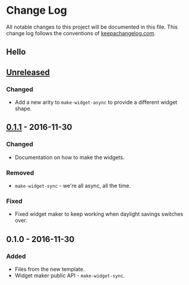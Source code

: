 # Change Log
All notable changes to this project will be documented in this file. This change log follows the conventions of [keepachangelog.com](http://keepachangelog.com/).
## Hello

## [Unreleased]
### Changed
- Add a new arity to `make-widget-async` to provide a different widget shape.

## [0.1.1] - 2016-11-30
### Changed
- Documentation on how to make the widgets.

### Removed
- `make-widget-sync` - we're all async, all the time.

### Fixed
- Fixed widget maker to keep working when daylight savings switches over.

## 0.1.0 - 2016-11-30
### Added
- Files from the new template.
- Widget maker public API - `make-widget-sync`.

[Unreleased]: https://github.com/your-name/lamda-test-transform-clj/compare/0.1.1...HEAD
[0.1.1]: https://github.com/your-name/lamda-test-transform-clj/compare/0.1.0...0.1.1
